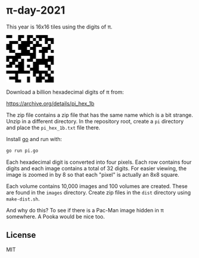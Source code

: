 # π-day-2021

This year is 16x16 tiles using the digits of π. 

![Tile 0](pi-00-0000.png)

Download a billion hexadecimal digits of π from:

https://archive.org/details/pi_hex_1b

The zip file contains a zip file that has the same name which is a bit strange. Unzip in a different directory. In the repository 
root, create a `pi` directory and place the `pi_hex_1b.txt` file there. 

Install [go](https://golang.org/dl/) and run with:

```bash
go run pi.go 
```

Each hexadecimal digit is converted into four pixels. Each row contains four digits and each image contains a total of 32 digits. For easier viewing, the image is zoomed in by 8 so that each "pixel" is actually an 8x8 square. 

Each volume contains 10,000 images and 100 volumes are created. These are found in the `images` directory. Create zip files in the `dist` directory using `make-dist.sh`. 

And why do this? To see if there is a Pac-Man image hidden in π somewhere. A Pooka would be nice too. 

## License

MIT

